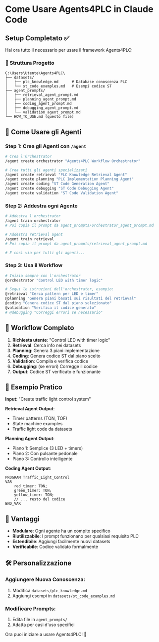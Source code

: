 # Come Usare Agents4PLC in Claude Code

## Setup Completato ✅

Hai ora tutto il necessario per usare il framework Agents4PLC:

### 📁 Struttura Progetto
```
C:\Users\Utente\Agents4PLC\
├── datasets/
│   ├── plc_knowledge.md      # Database conoscenza PLC
│   └── st_code_examples.md   # Esempi codice ST  
├── agent_prompts/
│   ├── retrieval_agent_prompt.md
│   ├── planning_agent_prompt.md
│   ├── coding_agent_prompt.md
│   ├── debugging_agent_prompt.md
│   └── validation_agent_prompt.md
└── HOW_TO_USE.md (questo file)
```

## 🚀 Come Usare gli Agenti

### Step 1: Crea gli Agenti con `/agent`
```bash
# Crea l'Orchestrator
/agent create orchestrator "Agents4PLC Workflow Orchestrator"

# Crea tutti gli agenti specializzati
/agent create retrieval "PLC Knowledge Retrieval Agent"
/agent create planning "PLC Implementation Planning Agent"
/agent create coding "ST Code Generation Agent"
/agent create debugging "ST Code Debugging Agent"
/agent create validation "ST Code Validation Agent"
```

### Step 2: Addestra ogni Agente
```bash
# Addestra l'orchestrator
/agent train orchestrator
# Poi copia il prompt da agent_prompts/orchestrator_agent_prompt.md

# Addestra retrieval agent
/agent train retrieval  
# Poi copia il prompt da agent_prompts/retrieval_agent_prompt.md

# E così via per tutti gli agenti...
```

### Step 3: Usa il Workflow
```bash
# Inizia sempre con l'orchestrator
@orchestrator "Control LED with timer logic"

# Segui le istruzioni dell'orchestrator, esempio:
@retrieval "Cerca pattern per LED e timer"
@planning "Genera piani basati sui risultati del retrieval"
@coding "Genera codice ST dal piano selezionato"
@validation "Verifica il codice generato"
# @debugging "Correggi errori se necessario"
```

## 🔄 Workflow Completo

1. **Richiesta utente**: "Control LED with timer logic"
2. **Retrieval**: Cerca info nei datasets
3. **Planning**: Genera 3 piani implementazione  
4. **Coding**: Genera codice ST dal piano scelto
5. **Validation**: Compila e verifica codice
6. **Debugging**: (se errori) Corregge il codice
7. **Output**: Codice ST verificato e funzionante

## 📝 Esempio Pratico

**Input**: "Create traffic light control system"

**Retrieval Agent Output**: 
- Timer patterns (TON, TOF)
- State machine examples  
- Traffic light code da datasets

**Planning Agent Output**:
- Piano 1: Semplice (3 LED + timers)
- Piano 2: Con pulsante pedonale
- Piano 3: Controllo intelligente

**Coding Agent Output**: 
```st
PROGRAM Traffic_Light_Control
VAR
    red_timer: TON;
    green_timer: TON;
    yellow_timer: TON;
    // ... resto del codice
END_VAR
```

## 🎯 Vantaggi

- **Modulare**: Ogni agente ha un compito specifico
- **Riutilizzabile**: I prompt funzionano per qualsiasi requisito PLC
- **Estendibile**: Aggiungi facilmente nuovi datasets
- **Verificabile**: Codice validato formalmente

## 🛠 Personalizzazione

### Aggiungere Nuova Conoscenza:
1. Modifica `datasets/plc_knowledge.md`
2. Aggiungi esempi in `datasets/st_code_examples.md`

### Modificare Prompts:
1. Edita file in `agent_prompts/`  
2. Adatta per casi d'uso specifici

Ora puoi iniziare a usare Agents4PLC! 🎉